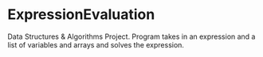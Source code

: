 # ExpressionEvaluation
Data Structures &amp; Algorithms Project.
Program takes in an expression and a list of variables and arrays and solves the expression.

